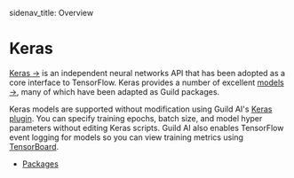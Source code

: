 sidenav_title: Overview

# Keras

[Keras ->](https://keras.io/) is an independent neural networks API
that has been adopted as a core interface to TensorFlow. Keras
provides a number of excellent [models
->](https://github.com/keras-team/keras/tree/master/examples), many of
which have been adapted as Guild packages.

Keras models are supported without modification using Guild AI's
[Keras plugin](/docs/plugins/keras). You can specify training epochs,
batch size, and model hyper parameters without editing Keras
scripts. Guild AI also enables TensorFlow event logging for models so
you can view training metrics using
[TensorBoard](/docs/visual/tensorboard/).

- [Packages](category:/models/#keras)
